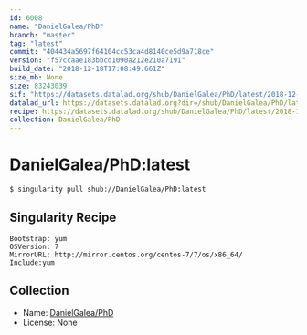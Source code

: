 ```yaml
---
id: 6008
name: "DanielGalea/PhD"
branch: "master"
tag: "latest"
commit: "404434a5697f64104cc53ca4d8140ce5d9a718ce"
version: "f57ccaae183bbcd1090a212e210a7191"
build_date: "2018-12-18T17:08:49.661Z"
size_mb: None
size: 83243039
sif: "https://datasets.datalad.org/shub/DanielGalea/PhD/latest/2018-12-18-404434a5-f57ccaae/f57ccaae183bbcd1090a212e210a7191.simg"
datalad_url: https://datasets.datalad.org?dir=/shub/DanielGalea/PhD/latest/2018-12-18-404434a5-f57ccaae/
recipe: https://datasets.datalad.org/shub/DanielGalea/PhD/latest/2018-12-18-404434a5-f57ccaae/Singularity
collection: DanielGalea/PhD
---
```


# DanielGalea/PhD:latest

```bash
$ singularity pull shub://DanielGalea/PhD:latest
```

## Singularity Recipe

```singularity
Bootstrap: yum
OSVersion: 7
MirrorURL: http://mirror.centos.org/centos-7/7/os/x86_64/
Include:yum
```

## Collection

 - Name: [DanielGalea/PhD](https://github.com/DanielGalea/PhD)
 - License: None

